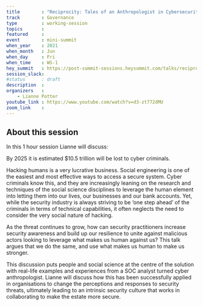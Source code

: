 ```yaml
---
title        : "Reciprocity: Tales of an Anthropologist in Cybersecurity"
track        : Governance
type         : working-session
topics       :
featured     :
event        : mini-summit
when_year    : 2021
when_month   : Jun
when_day     : Fri
when_time    : WS-1
hey_summit   : https://post-summit-sessions.heysummit.com/talks/reciprocity-why-the-cybersecurity-industry-needs-more-anthropologists/
session_slack:
#status      : draft
description  :
organizers   :
    - Lianne Potter
youtube_link : https://www.youtube.com/watch?v=d3-zt772dMU
zoom_link    : 
---
```


## About this session
In this 1 hour session Lianne will discuss:

By 2025 it is estimated $10.5 trillion will be lost to cyber criminals.

Hacking humans is a very lucrative business. Social engineering is one of the easiest and most effective ways to access a secure system. Cyber criminals know this, and they are increasingly leaning on the research and techniques of the social science disciplines to leverage the human element into letting them into our lives, our businesses and our bank accounts. Yet, while the security industry is always striving to be ‘one step ahead’ of the criminals in terms of technical capabilities, it often neglects the need to consider the very social nature of hacking.

As the threat continues to grow, how can security practitioners increase security awareness and build up our resilience to unite against malicious actors looking to leverage what makes us human against us? This talk argues that we do the same, and use what makes us human to make us stronger. 

This discussion puts people and social science at the centre of the solution with real-life examples and experiences from a SOC analyst turned cyber anthropologist. Lianne will discuss how this has been successfully applied in organisations to change the perceptions and responses to security threats, ultimately leading to an intrinsic security culture that works in collaborating to make the estate more secure. 
